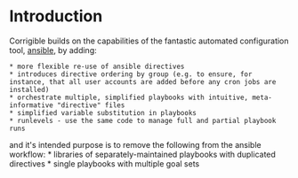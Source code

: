 Introduction
============

Corrigible builds on the capabilities of the fantastic automated configuration tool, [ansible](http://www.ansible.com/home), by adding:
    
    * more flexible re-use of ansible directives
    * introduces directive ordering by group (e.g. to ensure, for instance, that all user accounts are added before any cron jobs are installed)
    * orchestrate multiple, simplified playbooks with intuitive, meta-informative "directive" files
    * simplified variable substitution in playbooks
    * runlevels - use the same code to manage full and partial playbook runs
    
and it's intended purpose is to remove the following from the ansible workflow:
    * libraries of separately-maintained playbooks with duplicated directives
    * single playbooks with multiple goal sets